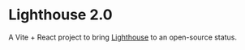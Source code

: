 # Lighthouse 2.0

A Vite + React project to bring [Lighthouse](https://www.writelighthouse.com) to an open-source status.